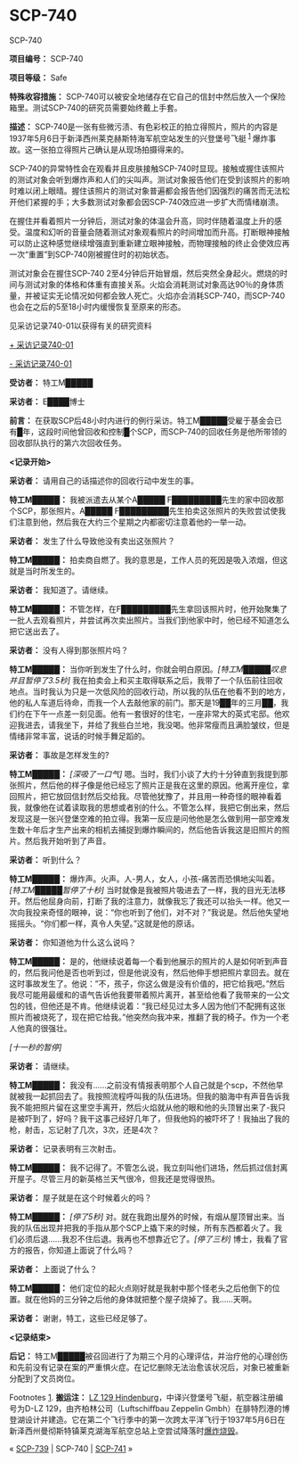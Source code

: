 # SCP-740
                        




SCP-740



**项目编号：** SCP-740

**项目等级：** Safe

**特殊收容措施：** SCP-740可以被安全地储存在它自己的信封中然后放入一个保险箱里。测试SCP-740的研究员需要始终戴上手套。

**描述：** SCP-740是一张有些微污渍、有色彩校正的拍立得照片，照片的内容是1937年5月6日于新泽西州莱克赫斯特海军航空站发生的兴登堡号飞艇<sup class='footnoteref'>
 <a shape='rect' class='footnoteref' id='footnoteref-1' href='javascript:;' onclick='WIKIDOT.page.utils.scrollToReference(&apos;footnote-1&apos;)'>1</a>
</sup>爆炸事故。这一张拍立得照片己确认是从现场拍摄得来的。

SCP-740的异常特性会在观看并且皮肤接触SCP-740时显现。接触或握住该照片的测试对象会听到爆炸声和人们的尖叫声。测试对象报告他们在受到该照片的影响时难以闭上眼晴。握住该照片的测试对象普遍都会报告他们因强烈的痛苦而无法松开他们紧握的手；大多数测试对象都会因SCP-740效应进一步扩大而情绪崩溃。

在握住并看着照片一分钟后，测试对象的体温会升高，同时伴随着温度上升的感受。温度和幻听的音量会随着测试对象观看照片的时间增加而升高。打断眼神接触可以防止这种感觉继续增强直到重新建立眼神接触，而物理接触的终止会使效应再一次“重置”到SCP-740刚被握住时的初始状态。

测试对象会在握住SCP-740 2至4分钟后开始冒烟，然后突然全身起火。燃烧的时间与测试对象的体格和体重有直接关系。火焰会消耗测试对象高达90％的身体质量，并被证实无论情况如何都会致人死亡。火焰亦会消耗SCP-740，而SCP-740也会在之后的5至18小时内缓慢恢复至原来的形态。

见采访记录740-01以获得有关的研究资料


<a shape='rect' class='collapsible-block-link' href='javascript:;'>+&#160;&#37319;&#35775;&#35760;&#24405;740-01</a>

<a shape='rect' class='collapsible-block-link' href='javascript:;'>-&#160;&#37319;&#35775;&#35760;&#24405;740-01</a>

**受访者：** 特工M█████

**采访者：** E████博士

**前言：** 在获取SCP后48小时内进行的例行采访。特工M█████受雇于基金会已有█年，这段时间他曾回收和控制█个SCP，而SCP-740的回收任务是他所带领的回收部队执行的第六次回收任务。

**<记录开始>** 

**采访者：** 请用自己的话描述你的回收行动中发生的事。

**特工M█████：** 我被派遣去从某个A█████ F█████████先生的家中回收那个SCP，那张照片。A█████ F█████████先生拍卖这张照片的失败尝试使我们注意到他，然后我在大约三个星期之内都密切注意着他的一举一动。

**采访者：** 发生了什么导致他没有卖出这张照片？

**特工M█████：** 拍卖商自燃了。我的意思是，工作人员的死因是吸入浓烟，但这就是当时所发生的。

**采访者：** 我知道了。请继续。

**特工M█████：** 不管怎样，在F█████████先生拿回该照片时，他开始聚集了一批人去观看照片，并尝试再次卖出照片。当我们到他家中时，他已经不知道怎么把它送出去了。

**采访者：** 没有人得到那张照片吗？

**特工M█████：** 当你听到发生了什么时，你就会明白原因。*[特工M█████叹息并且暂停了3.5秒]* 我在拍卖会上和买主取得联系之后，我带了一个队伍前往回收地点。当时我认为只是一次低风险的回收行动，所以我的队伍在他看不到的地方，他的私人车道后待命，而我一个人去敲他家的前门。那天是19██年的三月██，我们约在下午一点差一刻见面。他有一套很好的住宅，一座非常大的英式宅邸。他欢迎我进去，请我坐下，并给了我些白兰地，我没喝。他非常瘦而且满脸皱纹，但是情绪非常丰富，说话的时候手舞足蹈的。

**采访者：** 事故是怎样发生的?

**特工M█████：** *[深吸了一口气]* 嗯。当时，我们小谈了大约十分钟直到我提到那张照片，然后他的样子像是他已经忘了照片正是我在这里的原因。他离开座位，拿回照片，把它放回信封然后交给我。尽管他犹豫了，并且用一种奇怪的眼神看着我，就像他在试着读取我的思想或者别的什么。不管怎么样，我把它倒出来，然后发现这是一张兴登堡空难的拍立得。我第一反应是问他他是怎么做到用一部空难发生数十年后才生产出来的相机去捕捉到爆炸瞬间的，然后他告诉我这是旧照片的照片。然后我开始听到了声音。

**采访者：** 听到什么？

**特工M█████：** 爆炸声。火声。人-男人，女人，小孩-痛苦而恐惧地尖叫着。*[特工M█████暂停了十秒]* 当时就像是我被照片吸进去了一样，我的目光无法移开。然后他屈身向前，打断了我的注意力，就像我忘了我还可以抬头一样。他又一次向我投来奇怪的眼神，说：“你也听到了他们，对不对？”我说是。然后他失望地摇摇头。“你们都一样，真令人失望。”这就是他的原话。

**采访者：** 你知道他为什么这么说吗？

**特工M█████：** 是的，他继续说着每一个看到他展示的照片的人是如何听到声音的，然后我问他是否也听到过，但是他说没有，然后他伸手想把照片拿回去。就在这时事故发生了。他说：”不，孩子，你这么做是没有价值的，把它给我吧。”然后我尽可能用最缓和的语气告诉他我要带着照片离开，甚至给他看了我带来的一公文包的钱，但他还是不肯。他继续说着：“我已经见过太多人因为他们不配拥有这张照片而被烧死了，现在把它给我。”他突然向我冲来，推翻了我的椅子。作为一个老人他真的很强壮。

*[十一秒的暂停]* 

**采访者：** 请继续。

**特工M█████：** 我没有……之前没有情报表明那个人自己就是个scp，不然他早就被我一起抓回去了。我按照流程呼叫我的队伍进场。但我的脑海中有声音告诉我我不能把照片留在这里空手离开，然后火焰就从他的眼和他的头顶冒出来了-我只是被吓到了，好吗？我干这事己经好几年了，但我他妈的被吓坏了！我抽出了我的枪，射击，忘记射了几次，3次，还是4次？

**采访者：** 记录表明有三次射击。

**特工M█████：** 我不记得了。不管怎么说，我立刻叫他们进场，然后抓过信封离开屋子。尽管三月的新英格兰天气很冷，但我还是觉得很热。

**采访者：** 屋子就是在这个时候着火的吗？

**特工M█████：** *[停了5秒]* 对。就在我跑出屋外的时候，有烟从屋顶冒出来。当我的队伍出现并把我的手指从那个SCP上撬下来的时候，所有东西都着火了。我们必须后退……我忍不住后退。我再也不想靠近它了。*[停了三秒]* 博士，我看了官方的报告，你知道上面说了什么吗？

**采访者：** 上面说了什么？

**特工M█████：** 他们定位的起火点刚好就是我射中那个怪老头之后他倒下的位置。就在他妈的三分钟之后他的身体就把整个屋子烧掉了。我……天啊。

**采访者：** 谢谢，特工，这些已经足够了。

**<记录结束>** 

**后记：** 特工M█████被召回进行了为期三个月的心理评估，并治疗他的心理创伤和先前没有记录在案的严重惧火症。在记忆删除无法治愈该状况后，对象已被重新分配到了文员岗位。





Footnotes
<a shape='rect' href='javascript:;' onclick='WIKIDOT.page.utils.scrollToReference(&apos;footnoteref-1&apos;)'>1</a>. **搬运注：** [LZ 129 Hindenburg](https://zh.wikipedia.org/wiki/%E8%88%88%E7%99%BB%E5%A0%A1%E8%99%9F%E9%A3%9B%E8%88%B9)，中译兴登堡号飞艇，航空器注册编号为D-LZ 129，由齐柏林公司（Luftschiffbau Zeppelin Gmbh）在腓特烈港的博登湖设计并建造。它在第二个飞行季中的第一次跨太平洋飞行于1937年5月6日在新泽西州曼彻斯特镇莱克湖海军航空总站上空尝试降落时[爆炸烧毁](https://en.wikipedia.org/wiki/Hindenburg_disaster)。



« [SCP-739](/scp-739) | SCP-740 | [SCP-741](/scp-741) »





                    